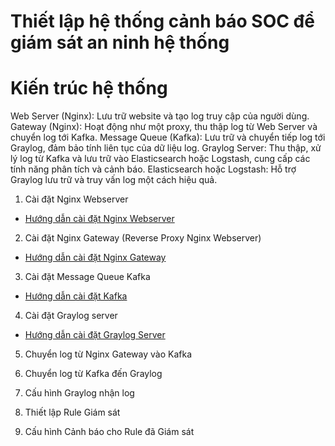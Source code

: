 # Thiết lập hệ thống cảnh báo SOC để giám sát an ninh hệ thống
# Kiến trúc hệ thống
Web Server (Nginx): Lưu trữ website và tạo log truy cập của người dùng.
Gateway (Nginx): Hoạt động như một proxy, thu thập log từ Web Server và chuyển log tới Kafka.
Message Queue (Kafka): Lưu trữ và chuyển tiếp log tới Graylog, đảm bảo tính liên tục của dữ liệu log.
Graylog Server: Thu thập, xử lý log từ Kafka và lưu trữ vào Elasticsearch hoặc Logstash, cung cấp các tính năng phân tích và cảnh báo.
Elasticsearch hoặc Logstash: Hỗ trợ Graylog lưu trữ và truy vấn log một cách hiệu quả.

1. Cài đặt Nginx Webserver
- [Hướng dẫn cài đặt Nginx Webserver](https://github.com/NTKien-ptitt/Set-up-a-SOC-alert-system-to-monitor-system-security/blob/main/1.%20Nginx%20Webserver/README.md)

2. Cài đặt Nginx Gateway (Reverse Proxy Nginx Webserver)
- [Hướng dẫn cài đặt Nginx Gateway](https://github.com/NTKien-ptitt/Set-up-a-SOC-alert-system-to-monitor-system-security/blob/main/2.%20Nginx%20Gateway/README.md)

3. Cài đặt Message Queue Kafka
- [Hướng dẫn cài đặt Kafka](https://github.com/NTKien-ptitt/Set-up-a-SOC-alert-system-to-monitor-system-security/blob/main/3.%20Install%20KAFKA/README.md)

4. Cài đặt Graylog server
- [Hướng dẫn cài đặt Graylog Server](https://github.com/NTKien-ptitt/Set-up-a-SOC-alert-system-to-monitor-system-security/blob/main/4.%20Install%20Graylog%20Server/README.md)

5. Chuyển log từ Nginx Gateway vào Kafka

6. Chuyển log từ Kafka đến Graylog

7. Cấu hình Graylog nhận log

8. Thiết lập Rule Giám sát

9. Cấu hình Cảnh báo cho Rule đã Giám sát
